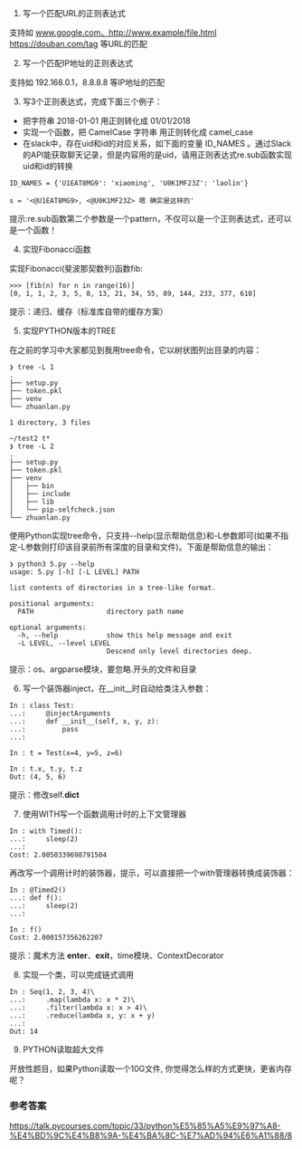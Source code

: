 1. 写一个匹配URL的正则表达式

支持如 www.google.com、http://www.example/file.html https://douban.com/tag 等URL的匹配

2. 写一个匹配IP地址的正则表达式

支持如 192.168.0.1，8.8.8.8 等IP地址的匹配

3. 写3个正则表达式，完成下面三个例子：

- 把字符串 2018-01-01 用正则转化成 01/01/2018
- 实现一个函数，把 CamelCase 字符串 用正则转化成 camel_case
- 在slack中，存在uid和id的对应关系，如下面的变量 ID_NAMES 。通过Slack的API能获取聊天记录，但是内容用的是uid，请用正则表达式re.sub函数实现uid和id的转换
```
ID_NAMES = {'U1EAT8MG9': 'xiaoming', 'U0K1MF23Z': 'laolin'}

s = '<@U1EAT8MG9>, <@U0K1MF23Z> 嗯 确实是这样的'
```
提示:re.sub函数第二个参数是一个pattern，不仅可以是一个正则表达式，还可以是一个函数！

4. 实现Fibonacci函数

实现Fibonacci(斐波那契数列)函数fib:
```
>>> [fib(n) for n in range(16)]
[0, 1, 1, 2, 3, 5, 8, 13, 21, 34, 55, 89, 144, 233, 377, 610]
```
提示：递归、缓存（标准库自带的缓存方案）

5. 实现PYTHON版本的TREE

在之前的学习中大家都见到我用tree命令，它以树状图列出目录的内容：
```
❯ tree -L 1
.
├── setup.py
├── token.pkl
├── venv
└── zhuanlan.py

1 directory, 3 files

~/test2 t*
❯ tree -L 2
.
├── setup.py
├── token.pkl
├── venv
│   ├── bin
│   ├── include
│   ├── lib
│   └── pip-selfcheck.json
└── zhuanlan.py
```
使用Python实现tree命令，只支持--help(显示帮助信息)和-L参数即可(如果不指定-L参数则打印该目录前所有深度的目录和文件)。下面是帮助信息的输出：
```
❯ python3 5.py --help
usage: 5.py [-h] [-L LEVEL] PATH

list contents of directories in a tree-like format.

positional arguments:
  PATH                  directory path name

optional arguments:
  -h, --help            show this help message and exit
  -L LEVEL, --level LEVEL
                        Descend only level directories deep.
```
提示：os、argparse模块，要忽略.开头的文件和目录

6. 写一个装饰器inject，在__init__时自动给类注入参数：
```
In : class Test:
...:     @injectArguments
...:     def __init__(self, x, y, z):
...:         pass
...:     
            
In : t = Test(x=4, y=5, z=6)

In : t.x, t.y, t.z
Out: (4, 5, 6)
```
提示：修改self.__dict__

7. 使用WITH写一个函数调用计时的上下文管理器
```
In : with Timed():
...:     sleep(2)
...:     
Cost: 2.0050339698791504
```
再改写一个调用计时的装饰器，提示，可以直接把一个with管理器转换成装饰器：
```
In : @Timed2()
...: def f():
...:     sleep(2)
...:     
         
In : f()
Cost: 2.000157356262207
```
提示：魔术方法 __enter__、__exit__，time模块、ContextDecorator

8. 实现一个类，可以完成链式调用
```
In : Seq(1, 2, 3, 4)\
...:     .map(lambda x: x * 2)\
...:     .filter(lambda x: x > 4)\
...:     .reduce(lambda x, y: x + y)
...: 
Out: 14
```
9. PYTHON读取超大文件

开放性题目，如果Python读取一个10G文件, 你觉得怎么样的方式更快，更省内存呢？

### 参考答案
https://talk.pycourses.com/topic/33/python%E5%85%A5%E9%97%A8-%E4%BD%9C%E4%B8%9A-%E4%BA%8C-%E7%AD%94%E6%A1%88/8